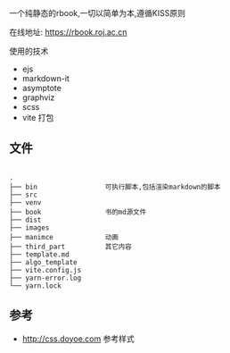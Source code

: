 
一个纯静态的rbook,一切以简单为本,遵循KISS原则

在线地址: https://rbook.roj.ac.cn

使用的技术

- ejs
- markdown-it
- asymptote
- graphviz
- scss
- vite 打包

##  文件


```

.
├── bin                 可执行脚本,包括渲染markdown的脚本
├── src
├── venv
├── book                书的md源文件
├── dist
├── images
├── manimce             动画
├── third_part          其它内容 
├── template.md
├── algo_template
├── vite.config.js
├── yarn-error.log
└── yarn.lock
```


## 参考

- http://css.doyoe.com 参考样式
